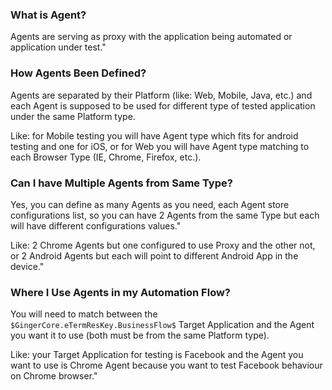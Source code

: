 ﻿### What is Agent?
            
Agents are serving as proxy with the application being automated or application under test."
                       
           
### How Agents Been Defined?
            
Agents are separated by their Platform (like: Web, Mobile, Java, etc.) and each Agent is supposed to be used for different type of tested application under the same Platform type.
            
Like: for Mobile testing you will have Agent type which fits for android testing and one for iOS, or for Web you will have Agent type matching to each Browser Type (IE, Chrome, Firefox, etc.).
                        
            
### Can I have Multiple Agents from Same Type?
            
Yes, you can define as many Agents as you need, each Agent store configurations list, so you can have 2 Agents from the same Type but each will have different configurations values."
            
Like: 2 Chrome Agents but one configured to use Proxy and the other not, or 2 Android Agents but each will point to different Android App in the device."            
            
            
### Where I Use Agents in my Automation Flow?
            
You will need to match between the ```$GingerCore.eTermResKey.BusinessFlow$``` Target Application and the Agent you want it to use (both must be from the same Platform type).
            
Like: your Target Application for testing is Facebook and the Agent you want to use is Chrome Agent because you want to test Facebook behaviour on Chrome browser."
                       